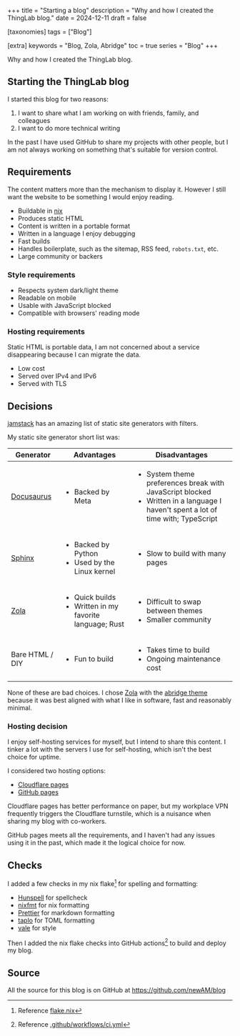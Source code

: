 +++
title = "Starting a blog"
description = "Why and how I created the ThingLab blog."
date = 2024-12-11
draft = false

[taxonomies]
tags = ["Blog"]

[extra]
keywords = "Blog, Zola, Abridge"
toc = true
series = "Blog"
+++

Why and how I created the ThingLab blog.

## Starting the ThingLab blog

I started this blog for two reasons:

1. I want to share what I am working on with friends, family, and colleagues
2. I want to do more technical writing

In the past I have used GitHub to share my projects with other people, but I am not always working on something that's suitable for version control.

## Requirements

The content matters more than the mechanism to display it.
However I still want the website to be something I would enjoy reading.

- Buildable in [nix]
- Produces static HTML
- Content is written in a portable format
- Written in a language I enjoy debugging
- Fast builds
- Handles boilerplate, such as the sitemap, RSS feed, `robots.txt`, etc.
- Large community or backers

### Style requirements

- Respects system dark/light theme
- Readable on mobile
- Usable with JavaScript blocked
- Compatible with browsers' reading mode

### Hosting requirements

Static HTML is portable data, I am not concerned about a service disappearing because I can migrate the data.

- Low cost
- Served over IPv4 and IPv6
- Served with TLS

## Decisions

[jamstack] has an amazing list of static site generators with filters.

My static site generator short list was:

<table>
  <thead>
    <tr>
      <th>Generator</th>
      <th>Advantages</th>
      <th>Disadvantages</th>
    </tr>
  </thead>
  <tbody>
    <tr>
      <td><a href="https://docusaurus.io/blog">Docusaurus</a></td>
      <td><ul><li>Backed by Meta</li></ul></td>
      <td>
          <ul>
              <li>System theme preferences break with JavaScript blocked</li>
              <li>Written in a language I haven't spent a lot of time with; TypeScript</li>
          </ul>
      </td>
    </tr>
    <tr>
      <td><a href="https://www.sphinx-doc.org/en/master">Sphinx</a></td>
      <td>
          <ul>
              <li>Backed by Python</li>
              <li>Used by the Linux kernel</li>
          </ul>
      </td>
      <td>
          <ul>
              <li>Slow to build with many pages</li>
          </ul>
      </td>
    </tr>
    <tr>
      <td><a href="https://www.getzola.org">Zola</a></td>
      <td>
        <ul>
          <li>Quick builds</li>
          <li>Written in my favorite language; Rust</li>
        </ul>
      </td>
      <td>
        <ul>
          <li>Difficult to swap between themes</li>
          <li>Smaller community</li>
        </ul>
      </td>
    </tr>
  <tr>
    <td>Bare HTML / DIY</td>
    <td>
      <ul>
        <li>Fun to build</li>
      </ul>
    </td>
    <td>
      <ul>
        <li>Takes time to build</li>
        <li>Ongoing maintenance cost</li>
      </ul>
    </td>
  </tr>
  </tbody>
</table>

None of these are bad choices. I chose [Zola] with the [abridge theme] because it was best aligned with what I like in software, fast and reasonably minimal.

### Hosting decision

I enjoy self-hosting services for myself, but I intend to share this content.
I tinker a lot with the servers I use for self-hosting, which isn't the best choice for uptime.

I considered two hosting options:

- [Cloudflare pages](https://pages.cloudflare.com)
- [GitHub pages](https://pages.github.com)

Cloudflare pages has better performance on paper, but my workplace VPN frequently triggers the Cloudflare turnstile, which is a nuisance when sharing my blog with co-workers.

GitHub pages meets all the requirements, and I haven't had any issues using it in the past, which made it the logical choice for now.

## Checks

I added a few checks in my nix flake[^1] for spelling and formatting:

- [Hunspell](https://hunspell.github.io) for spellcheck
- [nixfmt](https://github.com/NixOS/nixfmt) for nix formatting
- [Prettier](https://prettier.io) for markdown formatting
- [taplo](https://github.com/tamasfe/taplo) for TOML formatting
- [vale](https://vale.sh) for style

Then I added the nix flake checks into GitHub actions[^2] to build and deploy my blog.

## Source

All the source for this blog is on GitHub at <https://github.com/newAM/blog>

[nix]: https://nixos.org
[jamstack]: https://jamstack.org/generators
[Zola]: https://www.getzola.org
[abridge theme]: https://abridge.pages.dev

[^1]: Reference [flake.nix](https://github.com/newAM/blog/blob/93100abad5af746969105dd4c62c55514787b9d0/flake.nix#L53-L160)

[^2]: Reference [.github/workflows/ci.yml](https://github.com/newAM/blog/blob/93100abad5af746969105dd4c62c55514787b9d0/.github/workflows/ci.yml)
